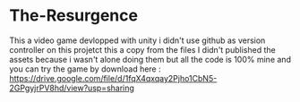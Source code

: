# The-Resurgence
This a video game devlopped with unity i didn't use github as version controller on this projetct this a copy from the files
I didn't published the assets because i wasn't alone doing them but all the code is 100% mine and you can try the game by download here : https://drive.google.com/file/d/1fqX4qxqay2Pjho1CbN5-2GPgyjrPV8hd/view?usp=sharing
